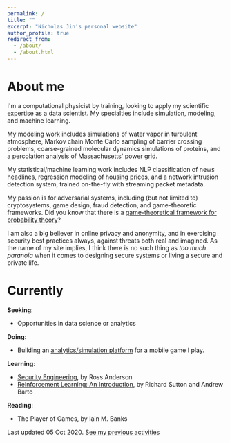 ```yaml
---
permalink: /
title: ""
excerpt: "Nicholas Jin's personal website"
author_profile: true
redirect_from:
  - /about/
  - /about.html
---
```

# About me
I'm a computational physicist by training, looking to apply my scientific expertise as a data scientist. My specialties include simulation, modeling, and machine learning.

My modeling work includes simulations of water vapor in turbulent atmosphere, Markov chain Monte Carlo sampling of barrier crossing problems, coarse-grained molecular dynamics simulations of proteins, and a percolation analysis of Massachusetts' power grid.

My statistical/machine learning work includes NLP classification of news headlines, regression modeling of housing prices, and a network intrusion detection system, trained on-the-fly with streaming packet metadata.

My passion is for adversarial systems, including (but not limited to) cryptosystems, game design, fraud detection, and game-theoretic frameworks. Did you know that there is a [game-theoretical framework for probability theory](http://www.probabilityandfinance.com/)?

I am also a big believer in online privacy and anonymity, and in exercising security best practices always, against threats both real and imagined. As the name of my site implies, I think there is no such thing as *too much paranoia* when it comes to designing secure systems or living a secure and private life.


# Currently
**Seeking**:
* Opportunities in data science or analytics

**Doing**:
<!-- * Playing around with reinforcement learning using [OpenAI's Gym](https://gym.openai.com/) -->
* Building an [analytics/simulation platform](https://github.com/nicholasjin/ALT) for a mobile game I play.

**Learning**:
* [Security Engineering](https://www.cl.cam.ac.uk/~rja14/book.html), by Ross Anderson
* [Reinforcement Learning: An Introduction](https://web.stanford.edu/class/psych209/Readings/SuttonBartoIPRLBook2ndEd.pdf), by Richard Sutton and Andrew Barto

**Reading**:
* The Player of Games, by Iain M. Banks
<!-- * [Ward](https://parahumans.wordpress.com/), by John C. McCrae -->

Last updated 05 Oct 2020. [See my previous activities](/previously/)
